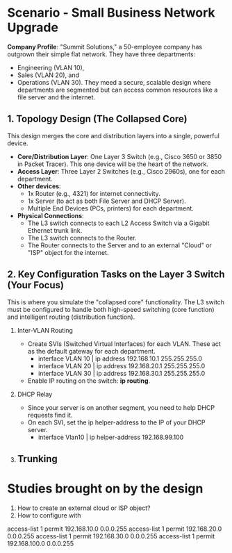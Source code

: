 # Scenario - Small Business Network Upgrade

**Company Profile**: "Summit Solutions," a 50-employee company has outgrown their simple flat network. They have three departments: 
- Engineering (VLAN 10),
- Sales (VLAN 20), and 
- Operations (VLAN 30).
They meed a secure, scalable design where departments are segmented but can access common resources like a file server and the internet.

## 1. Topology Design (The Collapsed Core)
This design merges the core and distribution layers into a single, powerful device. 
- **Core/Distribution Layer**: One Layer 3 Switch (e.g., Cisco 3650 or 3850 in Packet Tracer). This one device will be the heart of the network.
- **Access Layer**: Three Layer 2 Switches (e.g., Cisco 2960s), one for each department.
- **Other devices**:
    - 1x Router (e.g., 4321) for internet connectivity.
    - 1x Server (to act as both File Server and DHCP Server).
    - Multiple End Devices (PCs, printers) for each department.
- **Physical Connections**:
    - The L3 switch connects to each L2 Access Switch via a Gigabit Ethernet trunk link.
    - The L3 switch connects to the Router.
    - The Router connects to the Server and to an external "Cloud" or "ISP" object for the internet.

## 2. Key Configuration Tasks on the Layer 3 Switch (Your Focus)
This is where you simulate the "collapsed core" functionality. The L3 switch must be configured to handle both high-speed switching (core function) and intelligent routing (distribution function).

1. Inter-VLAN Routing
    - Create SVIs (Switched Virtual Interfaces) for each VLAN. These act as the default gateway for each department.
        - interface VLAN 10 | ip address 192.168.10.1 255.255.255.0
        - interface VLAN 20 | ip address 192.168.20.1 255.255.255.0
        - interface VLAN 30 | ip address 192.168.30.1 255.255.255.0
    - Enable IP routing on the switch: **ip routing**.

2. DHCP Relay
    -  Since your server is on another segment, you need to help DHCP requests find it.
    - On each SVI, set the ip helper-address to the IP of your DHCP server.
        - interface Vlan10 | ip helper-address 192.168.99.100

3. Trunking
    - 

# Studies brought on by the design
1. How to create an external cloud or ISP object?
2. How to configure with

access-list 1 permit 192.168.10.0 0.0.0.255
access-list 1 permit 192.168.20.0 0.0.0.255
access-list 1 permit 192.168.30.0 0.0.0.255
access-list 1 permit 192.168.100.0 0.0.0.255